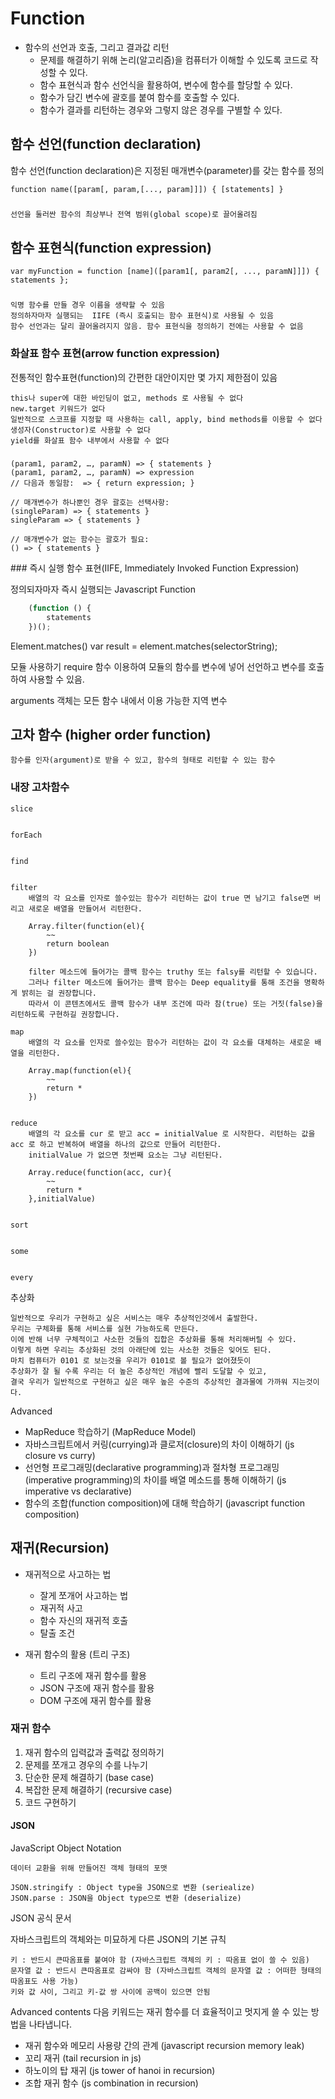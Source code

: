 # Function




* 함수의 선언과 호출, 그리고 결과값 리턴
    * 문제를 해결하기 위해 논리(알고리즘)을 컴퓨터가 이해할 수 있도록 코드로 작성할 수 있다.
    * 함수 표현식과 함수 선언식을 활용하여, 변수에 함수를 할당할 수 있다.
    * 함수가 담긴 변수에 괄호를 붙여 함수를 호출할 수 있다.
    * 함수가 결과를 리턴하는 경우와 그렇지 않은 경우를 구별할 수 있다.






## 함수 선언(function declaration)

함수 선언(function declaration)은 지정된 매개변수(parameter)를 갖는 함수를 정의

	function name([param[, param,[..., param]]]) { [statements] }

#####
	선언을 둘러싼 함수의 최상부나 전역 범위(global scope)로 끌어올려짐




## 함수 표현식(function expression)

	var myFunction = function [name]([param1[, param2[, ..., paramN]]]) { statements };

#####
	익명 함수를 만들 경우 이름을 생략할 수 있음
	정의하자마자 실행되는  IIFE (즉시 호출되는 함수 표현식)로 사용될 수 있음
	함수 선언과는 달리 끌어올려지지 않음. 함수 표현식을 정의하기 전에는 사용할 수 없음



### 화살표 함수 표현(arrow function expression)
	
전통적인 함수표현(function)의 간편한 대안이지만 몇 가지 제한점이 있음
	
	this나 super에 대한 바인딩이 없고, methods 로 사용될 수 없다
	new.target 키워드가 없다
	일반적으로 스코프를 지정할 때 사용하는 call, apply, bind methods를 이용할 수 없다
	생성자(Constructor)로 사용할 수 없다
	yield를 화살표 함수 내부에서 사용할 수 없다

#####
	(param1, param2, …, paramN) => { statements }
	(param1, param2, …, paramN) => expression
	// 다음과 동일함:  => { return expression; }

	// 매개변수가 하나뿐인 경우 괄호는 선택사항:
	(singleParam) => { statements }
	singleParam => { statements }

	// 매개변수가 없는 함수는 괄호가 필요:
	() => { statements }



### 즉시 실행 함수 표현(IIFE, Immediately Invoked Function Expression)

정의되자마자 즉시 실행되는 Javascript Function

```javascript
	(function () {
   		statements
	})();
```




Element.matches()
	var result = element.matches(selectorString);


모듈 사용하기
	require 함수 이용하여 모듈의 함수를 변수에 넣어 선언하고 변수를 호출하여 사용할 수 있음.


arguments 객체는 모든 함수 내에서 이용 가능한 지역 변수






## 고차 함수 (higher order function)
	함수를 인자(argument)로 받을 수 있고, 함수의 형태로 리턴할 수 있는 함수




### 내장 고차함수

	
	slice


	forEach


	find


	filter
		배열의 각 요소를 인자로 쓸수있는 함수가 리턴하는 값이 true 면 남기고 false면 버리고 새로운 배열을 만들어서 리턴한다.

		Array.filter(function(el){
			~~
			return boolean
		})

		filter 메소드에 들어가는 콜백 함수는 truthy 또는 falsy를 리턴할 수 있습니다.
		그러나 filter 메소드에 들어가는 콜백 함수는 Deep equality를 통해 조건을 명확하게 밝히는 걸 권장합니다.
		따라서 이 콘텐츠에서도 콜백 함수가 내부 조건에 따라 참(true) 또는 거짓(false)을 리턴하도록 구현하길 권장합니다.

	map
		배열의 각 요소를 인자로 쓸수있는 함수가 리턴하는 값이 각 요소를 대체하는 새로운 배열을 리턴한다.
	
		Array.map(function(el){
			~~
			return *
		})


	reduce
		배열의 각 요소를 cur 로 받고 acc = initialValue 로 시작한다. 리턴하는 값을 acc 로 하고 반복하여 배열을 하나의 값으로 만들어 리턴한다.
		initialValue 가 없으면 첫번째 요소는 그냥 리턴된다.

		Array.reduce(function(acc, cur){
			~~
			return *
		},initialValue)


	sort


	some


	every





추상화

	일반적으로 우리가 구현하고 싶은 서비스는 매우 추상적인것에서 출발한다.
	우리는 구체화를 통해 서비스를 실현 가능하도록 만든다.
	이에 반해 너무 구체적이고 사소한 것들의 집합은 추상화를 통해 처리해버릴 수 있다.
	이렇게 하면 우리는 추상화된 것의 아래단에 있는 사소한 것들은 잊어도 된다.
	마치 컴퓨터가 0101 로 보는것을 우리가 0101로 볼 필요가 없어졌듯이
	추상화가 잘 될 수록 우리는 더 높은 추상적인 개념에 빨리 도달할 수 있고,
	결국 우리가 일반적으로 구현하고 싶은 매우 높은 수준의 추상적인 결과물에 가까워 지는것이다.




Advanced
* MapReduce 학습하기 (MapReduce Model)
* 자바스크립트에서 커링(currying)과 클로저(closure)의 차이 이해하기 (js closure vs curry)
* 선언형 프로그래밍(declarative programming)과 절차형 프로그래밍(imperative programming)의 차이를 배열 메소드를 통해 이해하기 (js imperative vs declarative)
* 함수의 조합(function composition)에 대해 학습하기 (javascript function composition)









## 재귀(Recursion)

* 재귀적으로 사고하는 법
    * 잘게 쪼개어 사고하는 법
    * 재귀적 사고
    * 함수 자신의 재귀적 호출
    * 탈출 조건

* 재귀 함수의 활용 (트리 구조)
    * 트리 구조에 재귀 함수를 활용
    * JSON 구조에 재귀 함수를 활용
    * DOM 구조에 재귀 함수를 활용



### 재귀 함수

1. 재귀 함수의 입력값과 출력값 정의하기
2. 문제를 쪼개고 경우의 수를 나누기
3. 단순한 문제 해결하기 (base case)
4. 복잡한 문제 해결하기 (recursive case)
5. 코드 구현하기





#### JSON

JavaScript Object Notation

	데이터 교환을 위해 만들어진 객체 형태의 포맷

	JSON.stringify : Object type을 JSON으로 변환 (seriealize)
	JSON.parse : JSON을 Object type으로 변환 (deserialize)

JSON 공식 문서


자바스크립트의 객체와는 미묘하게 다른 JSON의 기본 규칙

	키 : 반드시 큰따옴표를 붙여야 함 (자바스크립트 객체의 키 : 따옴표 없이 쓸 수 있음)
	문자열 값 : 반드시 큰따옴표로 감싸야 함 (자바스크립트 객체의 문자열 값 : 어떠한 형태의 따옴표도 사용 가능)
	키와 값 사이, 그리고 키-값 쌍 사이에 공백이 있으면 안됨



Advanced contents
다음 키워드는 재귀 함수를 더 효율적이고 멋지게 쓸 수 있는 방법을 나타냅니다. 
* 재귀 함수와 메모리 사용량 간의 관계 (javascript recursion memory leak)
* 꼬리 재귀 (tail recursion in js)
* 하노이의 탑 재귀 (js tower of hanoi in recursion)
* 조합 재귀 함수 (js combination in recursion)

